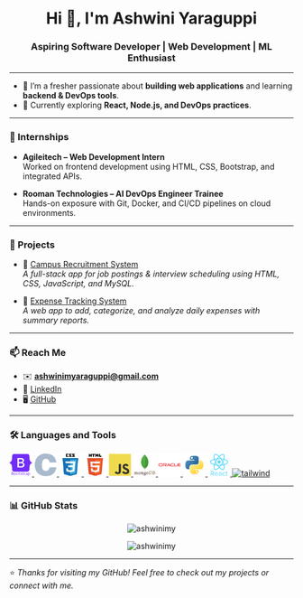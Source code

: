 <h1 align="center">Hi 👋, I'm Ashwini Yaraguppi</h1>
<h3 align="center">Aspiring Software Developer | Web Development | ML Enthusiast</h3>

<!-- <p align="right">
  <img alt="coding" width="300" src="https://cdn-icons-png.flaticon.com/512/1055/1055687.png">
</p> -->

---

- 🌱 I’m a fresher passionate about **building web applications** and learning **backend & DevOps tools**.  
- 🌱 Currently exploring **React, Node.js, and DevOps practices**.  

---

### 💼 Internships
- **Agileitech – Web Development Intern**  
  Worked on frontend development using HTML, CSS, Bootstrap, and integrated APIs.  

- **Rooman Technologies – AI DevOps Engineer Trainee**  
  Hands-on exposure with Git, Docker, and CI/CD pipelines on cloud environments.  

---

### 🚀 Projects
- 📌 [Campus Recruitment System](https://github.com/YOUR-USERNAME/campus-recruitment-system)  
  *A full-stack app for job postings & interview scheduling using HTML, CSS, JavaScript, and MySQL.*  

- 📌 [Expense Tracking System](https://github.com/YOUR-USERNAME/expense-tracking-system)  
  *A web app to add, categorize, and analyze daily expenses with summary reports.*  

---

### 📫 Reach Me
- ✉️ **ashwinimyaraguppi@gmail.com**  
- 🔗 [LinkedIn](https://linkedin.com/in/ashwini-yaraguppi)  
- 🖥️ [GitHub](https://github.com/YOUR-USERNAME)  

---

<h3 align="left">🛠️ Languages and Tools</h3>
<p align="left"> 
  <a href="https://getbootstrap.com" target="_blank" rel="noreferrer"> 
    <img src="https://raw.githubusercontent.com/devicons/devicon/master/icons/bootstrap/bootstrap-plain-wordmark.svg" alt="bootstrap" width="40" height="40"/> 
  </a> 
  <a href="https://www.cprogramming.com/" target="_blank" rel="noreferrer"> 
    <img src="https://raw.githubusercontent.com/devicons/devicon/master/icons/c/c-original.svg" alt="c" width="40" height="40"/> 
  </a> 
  <a href="https://www.w3schools.com/css/" target="_blank" rel="noreferrer"> 
    <img src="https://raw.githubusercontent.com/devicons/devicon/master/icons/css3/css3-original-wordmark.svg" alt="css3" width="40" height="40"/> 
  </a> 
  <a href="https://www.w3.org/html/" target="_blank" rel="noreferrer"> 
    <img src="https://raw.githubusercontent.com/devicons/devicon/master/icons/html5/html5-original-wordmark.svg" alt="html5" width="40" height="40"/> 
  </a> 
  <a href="https://developer.mozilla.org/en-US/docs/Web/JavaScript" target="_blank" rel="noreferrer"> 
    <img src="https://raw.githubusercontent.com/devicons/devicon/master/icons/javascript/javascript-original.svg" alt="javascript" width="40" height="40"/> 
  </a> 
  <a href="https://www.mongodb.com/" target="_blank" rel="noreferrer"> 
    <img src="https://raw.githubusercontent.com/devicons/devicon/master/icons/mongodb/mongodb-original-wordmark.svg" alt="mongodb" width="40" height="40"/> 
  </a> 
  <a href="https://www.oracle.com/" target="_blank" rel="noreferrer"> 
    <img src="https://raw.githubusercontent.com/devicons/devicon/master/icons/oracle/oracle-original.svg" alt="oracle" width="40" height="40"/> 
  </a> 
  <a href="https://www.python.org" target="_blank" rel="noreferrer"> 
    <img src="https://raw.githubusercontent.com/devicons/devicon/master/icons/python/python-original.svg" alt="python" width="40" height="40"/> 
  </a> 
  <a href="https://reactjs.org/" target="_blank" rel="noreferrer"> 
    <img src="https://raw.githubusercontent.com/devicons/devicon/master/icons/react/react-original-wordmark.svg" alt="react" width="40" height="40"/> 
  </a> 
  <a href="https://tailwindcss.com/" target="_blank" rel="noreferrer"> 
    <img src="https://www.vectorlogo.zone/logos/tailwindcss/tailwindcss-icon.svg" alt="tailwind" width="40" height="40"/> 
  </a> 
</p>

---

### 📊 GitHub Stats
<p align="center">
  <img src="https://github-readme-stats.vercel.app/api/top-langs?username=ashwinimy&show_icons=true&locale=en&layout=compact&theme=tokyonight" alt="ashwinimy" />
</p>

<p align="center">
  <img src="https://github-readme-streak-stats.herokuapp.com/?user=ashwinimy&theme=tokyonight" alt="ashwinimy" />
</p>

---

⭐️ *Thanks for visiting my GitHub! Feel free to check out my projects or connect with me.*  
